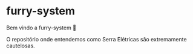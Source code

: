 # furry-system

Bem vindo a furry-system :tada:

O repositório onde entendemos como Serra Elétricas são extremamente cautelosas. 

